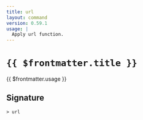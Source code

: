```yaml
---
title: url
layout: command
version: 0.59.1
usage: |
  Apply url function.
---
```


# `{{ $frontmatter.title }}`

<div style='white-space: pre-wrap;'>{{ $frontmatter.usage }}</div>

## Signature

```> url ```
